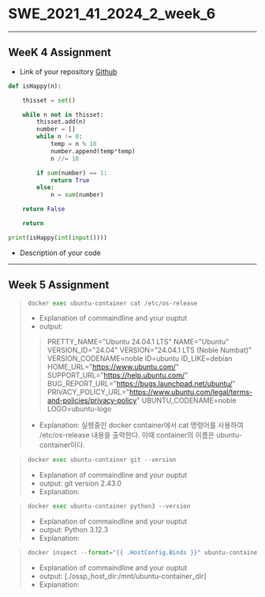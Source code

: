 # SWE_2021_41_2024_2_week_6
---
## WeeK 4 Assignment
* Link of your repository    [Github](https://github.com/Lee-seunghyeon2/-SWE_2021_41_2024_2_week_4/blob/main/2021310999_%EC%9D%B4%EC%8A%B9%ED%98%84%20(5).ipynb)  
</pre>

```python
def isHappy(n):

    thisset = set()

    while n not in thisset:
        thisset.add(n)
        number = []
        while n != 0:
            temp = n % 10
            number.append(temp*temp)
            n //= 10

        if sum(number) == 1:
            return True
        else:
            n = sum(number)

    return False

    return

print(isHappy(int(input())))
```
* Description of your code
---
## Week 5 Assignment


</pre>

>```python  
>docker exec ubuntu-container cat /etc/os-release 
>``` 
>* Explanation of commaindline and your ouptut
>* output:
>> PRETTY_NAME="Ubuntu 24.04.1 LTS"
NAME="Ubuntu"
VERSION_ID="24.04"
VERSION="24.04.1 LTS (Noble Numbat)"
VERSION_CODENAME=noble
ID=ubuntu
ID_LIKE=debian
HOME_URL="https://www.ubuntu.com/"
SUPPORT_URL="https://help.ubuntu.com/"
BUG_REPORT_URL="https://bugs.launchpad.net/ubuntu/"
PRIVACY_POLICY_URL="https://www.ubuntu.com/legal/terms-and-policies/privacy-policy"
UBUNTU_CODENAME=noble
>>LOGO=ubuntu-logo
>* Explanation: 실행중인 docker container에서 cat 명령어를 사용하여 /etc/os-release 내용을 출력한다.
이때 container의 이름은 ubuntu-container이다.

</pre>  

>```python   
>docker exec ubuntu-container git --version
>```
>* Explanation of commaindline and your ouptut
>* output: git version 2.43.0
>* Explanation: 

</pre>

>```python   
>docker exec ubuntu-container python3 --version
>```
>* Explanation of commaindline and your ouptut
>* output: Python 3.12.3
>* Explanation:

</pre>

>```python   
>docker inspect --format="{{ .HostConfig.Binds }}" ubuntu-container
>```
>* Explanation of commaindline and your ouptut
>* output: [./ossp_host_dir:/mnt/ubuntu-container_dir]
>* Explanation:
